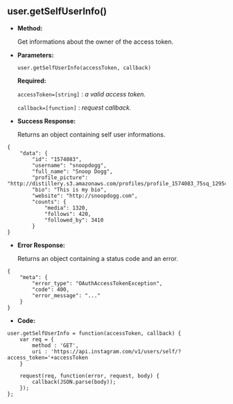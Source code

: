 **user.getSelfUserInfo()**
----

* **Method:**
  
	Get informations about the owner of the access token.
  
*  **Parameters:**

	```
	user.getSelfUserInfo(accessToken, callback)
	```

   **Required:**
 
   `accessToken=[string]` : *a valid access token.*
   
   `callback=[function]` : *request callback.*

* **Success Response:**
	
	Returns an object containing self user informations.

```
{
    "data": {
        "id": "1574083",
        "username": "snoopdogg",
        "full_name": "Snoop Dogg",
        "profile_picture": "http://distillery.s3.amazonaws.com/profiles/profile_1574083_75sq_1295469061.jpg",
        "bio": "This is my bio",
        "website": "http://snoopdogg.com",
        "counts": {
            "media": 1320,
            "follows": 420,
            "followed_by": 3410
        }
}
```
 
* **Error Response:**

	Returns an object containing a status code and an error.

```
{
	"meta": {
		"error_type": "OAuthAccessTokenException",
		"code": 400,
		"error_message": "..."
	}
}
```

* **Code:**

```
user.getSelfUserInfo = function(accessToken, callback) {
	var req = {
		method : 'GET',
		uri : 'https://api.instagram.com/v1/users/self/?access_token='+accessToken
	}

	request(req, function(error, request, body) {
		callback(JSON.parse(body));
	});
};
```